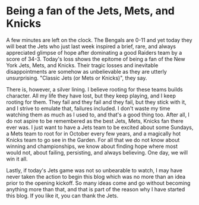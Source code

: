 # Being a fan of the Jets, Mets, and Knicks

A few minutes are left on the clock. The Bengals are 0-11 and yet today they will beat the Jets who just last week inspired a brief, rare, and always appreciated glimpse of hope after dominating a good Raiders team by a score of 34-3. Today's loss shows the epitome of being a fan of the New York Jets, Mets, and Knicks. Their tragic losses and inevitable disappointments are somehow as unbelievable as they are utterly unsurprising. "Classic Jets (or Mets or Knicks)", they say.

There is, however, a silver lining. I believe rooting for these teams builds character. All my life they have lost, but they keep playing, and I keep rooting for them. They fail and they fail and they fail, but they stick with it, and I strive to emulate that, failures included. I don't waste my time watching them as much as I used to, and that's a good thing too. After all, I do not aspire to be remembered as the best Jets, Mets, Knicks fan there ever was. I just want to have a Jets team to be excited about some Sundays, a Mets team to root for in October every few years, and a magically hot Knicks team to go see in the Garden. For all that we do not know about winning and championships, we know about finding hope where most would not, about failing, persisting, and always believing. One day, we will win it all.

Lastly, if today's Jets game was not so unbearable to watch, I may have never taken the action to begin this blog which was no more than an idea prior to the opening kickoff. So many ideas come and go without becoming anything more than that, and that is part of the reason why I have started this blog. If you like it, you can thank the Jets.
